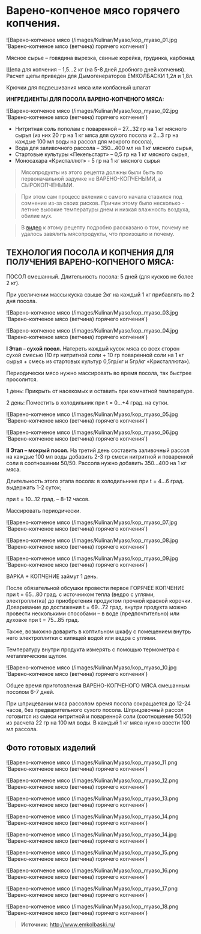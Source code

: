 # Варено-копченое мясо горячего копчения.

![Варено-копченое мясо (/images/Kulinar/Myaso/kop_myaso_01.jpg 'Варено-копченое мясо (ветчина) горячего копчения')

Мясное сырье – говядина вырезка, свиные корейка, грудинка, карбонад

Щепа для копчения – 1,5…2 кг (на 5-8 дней дробного дней копчения). Расчет щепы приведен для Дымогенераторов ЕМКОЛБАСКИ 1,2л и 1,8л.

Крючки для подвешивания мяса или колбасный шпагат

**ИНГРЕДИЕНТЫ ДЛЯ ПОСОЛА ВАРЕНО-КОПЧЕНОГО МЯСА:**

![Варено-копченое мясо (/images/Kulinar/Myaso/kop_myaso_02.jpg 'Варено-копченое мясо (ветчина) горячего копчения')

- Нитритная соль пополам с поваренной – 27…32 гр на 1 кг мясного сырья (из них 20 гр на 1 кг мяса для сухого посола и 2…3 гр на каждые 100 мл воды на рассол для мокрого посола),
- Вода для заливочного рассола – 350…400 мл на 1 кг мясного сырья,
- Стартовые культуры «Пекельстарт» – 0,5 гр на 1 кг мясного сырья,
- Моносахара «Кристаллют» - 5 гр на 1 кг мясного сырья

> Мясопродукты из этого рецепта должны были быть по первоначальной задумке не ВАРЕНО-КОПЧЕНЫМИ, а СЫРОКОПЧЕНЫМИ.

> При этом сам процесс вяления с самого начала ставился под сомнение из-за своих рисков. Причин этому было несколько - летние высокие температуры днем и низкая влажность воздуха, обилие мух.

> В [видео](https://youtu.be/Zv5g66A-hHg?list=PLBAA_lm8_5-s9SXjdR0JrnzPjedCgxmZW) к этому рецепту подробно рассказано о том, почему не удалось завялить мясопродукты, что произошло и почему.

## ТЕХНОЛОГИЯ ПОСОЛА И КОПЧЕНИЯ ДЛЯ ПОЛУЧЕНИЯ ВАРЕНО-КОПЧЕНОГО МЯСА:

ПОСОЛ смешанный. Длительность посола: 5 дней (для кусков не более 2 кг).

При увеличении массы куска свыше 2кг на каждый 1 кг прибавлять по 2 дня посола.

![Варено-копченое мясо (/images/Kulinar/Myaso/kop_myaso_03.jpg 'Варено-копченое мясо (ветчина) горячего копчения')

![Варено-копченое мясо (/images/Kulinar/Myaso/kop_myaso_04.jpg 'Варено-копченое мясо (ветчина) горячего копчения')

**I Этап – сухой посол.** Натереть каждый кусок мяса со всех сторон сухой смесью (10 гр нитритной соли + 10 гр поваренной соли на 1 кг сырья + смесь из стартовых культур 0,5гр/кг и 5гр/кг «Кристаллюта»).

Периодически мясо нужно массировать во время посола, так быстрее просолится.

1 день: Прикрыть от насекомых и оставить при комнатной температуре.

2 день: Поместить в холодильник при t = 0…+4 град. на сутки.

![Варено-копченое мясо (/images/Kulinar/Myaso/kop_myaso_05.jpg 'Варено-копченое мясо (ветчина) горячего копчения')

![Варено-копченое мясо (/images/Kulinar/Myaso/kop_myaso_06.jpg 'Варено-копченое мясо (ветчина) горячего копчения')

**II Этап – мокрый посол.** На третий день составить заливочный рассол на каждые 100 мл воды добавить 2-3 гр смеси нитритной и поваренной соли в соотношении 50/50. Рассола нужно добавить 350…400 на 1 кг мяса.  

Длительность этого этапа посола: в холодильнике при t = 4…6 град. выдержать 1-2 суток;

при t = 10…12 град. – 8-12 часов.

Массировать периодически.

![Варено-копченое мясо (/images/Kulinar/Myaso/kop_myaso_07.jpg 'Варено-копченое мясо (ветчина) горячего копчения')

![Варено-копченое мясо (/images/Kulinar/Myaso/kop_myaso_08.jpg 'Варено-копченое мясо (ветчина) горячего копчения')

![Варено-копченое мясо (/images/Kulinar/Myaso/kop_myaso_09.jpg 'Варено-копченое мясо (ветчина) горячего копчения')

ВАРКА + КОПЧЕНИЕ займут 1 день.

После обязательной обсушки провести первое ГОРЯЧЕЕ КОПЧЕНИЕ при t = 65…80 град. с источником тепла (ведро с углями, электроплитка) до приобретения продуктом прочной красной корочки. Доваривание до достижения t = 69…72 град. внутри продукта можно провести несколькими способами – в воде (предпочтительно) или духовке при t = 75…85 град.

Также, возможно доварить в коптильном шкафу с помещением внутрь него электроплитки с кипящей водой или ведра с углями.

Температуру внутри продукта измерять с помощью термометра с металлическим щупом.

![Варено-копченое мясо (/images/Kulinar/Myaso/kop_myaso_10.jpg 'Варено-копченое мясо (ветчина) горячего копчения')

Общее время приготовления ВАРЕНО-КОПЧЕНОГО МЯСА смешанным посолом 6-7 дней.

При шприцевании мяса рассолом время посола сокращается до 12-24 часов, без предварительного сухого посола. Шприцовочный рассол готовится из смеси нитритной и поваренной соли (соотношение 50/50) из расчета 22 гр на 100 мл воды. В каждый 1 кг мяса нужно ввести 100 мл рассола.

## Фото готовых изделий

![Варено-копченое мясо (/images/Kulinar/Myaso/kop_myaso_11.png 'Варено-копченое мясо (ветчина) горячего копчения')

![Варено-копченое мясо (/images/Kulinar/Myaso/kop_myaso_12.png 'Варено-копченое мясо (ветчина) горячего копчения')

![Варено-копченое мясо (/images/Kulinar/Myaso/kop_myaso_13.png 'Варено-копченое мясо (ветчина) горячего копчения')

![Варено-копченое мясо (/images/Kulinar/Myaso/kop_myaso_14.png 'Варено-копченое мясо (ветчина) горячего копчения')

![Варено-копченое мясо (/images/Kulinar/Myaso/kop_myaso_14.jpg 'Варено-копченое мясо (ветчина) горячего копчения')

![Варено-копченое мясо (/images/Kulinar/Myaso/kop_myaso_15.png 'Варено-копченое мясо (ветчина) горячего копчения')

![Варено-копченое мясо (/images/Kulinar/Myaso/kop_myaso_16.png 'Варено-копченое мясо (ветчина) горячего копчения')

![Варено-копченое мясо (/images/Kulinar/Myaso/kop_myaso_17.png 'Варено-копченое мясо (ветчина) горячего копчения')

![Варено-копченое мясо (/images/Kulinar/Myaso/kop_myaso_18.png 'Варено-копченое мясо (ветчина) горячего копчения')

> **Источник**: http://www.emkolbaski.ru/
